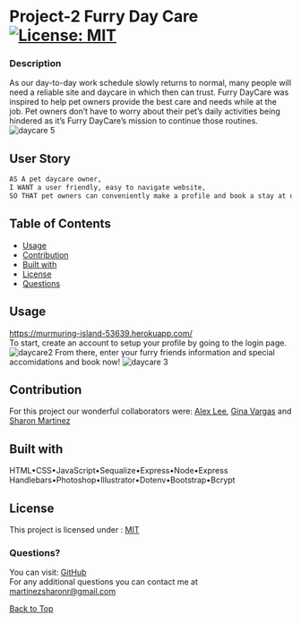 # Project-2 Furry Day Care  [![License: MIT](https://img.shields.io/badge/License-MIT-yellow.svg)](https://opensource.org/licenses/MIT)
### Description
As our day-to-day work schedule slowly returns to normal, many people will need a reliable site and daycare in which then can trust.    Furry DayCare was inspired to help pet owners provide the best care and needs while at the job.   Pet owners don’t have to worry about their pet’s daily activities being hindered as it’s Furry DayCare’s mission to continue those routines.
![daycare 5](https://user-images.githubusercontent.com/30086519/113203000-efcc9f80-9217-11eb-8ff8-9a43a8c5c39b.png)

  ## User Story

  ```md
  AS A pet daycare owner, 
  I WANT a user friendly, easy to navigate website,
  SO THAT pet owners can conveniently make a profile and book a stay at our daycare center
  ```

  ## Table of Contents

  * [Usage](#Usage)
  * [Contribution](#Contribution)
  * [Built with](#Built-with)
  * [License](#License)
  * [Questions](#Questions)

  ## Usage 
  https://murmuring-island-53639.herokuapp.com/   
  To start, create an account to setup your profile by going to the login page.
  ![daycare2](https://user-images.githubusercontent.com/30086519/113202994-efcc9f80-9217-11eb-8f7f-624f4af159aa.png)
  From there, enter your furry friends information and special accomidations and book now!
  ![daycare 3](https://user-images.githubusercontent.com/30086519/113202992-ef340900-9217-11eb-8bee-b85bbe5ea347.png)

 ## Contribution
 For this project our wonderful collaborators were: [Alex Lee](https://github.com/alexdelrey), [Gina Vargas](https://github.com/ginavargas1) and [Sharon Martinez](https://github.com/Sharon1106)
  
  ## Built with
  HTML•CSS•JavaScript•Sequalize•Express•Node•Express Handlebars•Photoshop•Illustrator•Dotenv•Bootstrap•Bcrypt

  ## License 
  This project is licensed under : [MIT](https://opensource.org/licenses/MIT)
  
   ### Questions?
  You can visit: [GitHub](https://github.com/Sharon1106)  
  For any additional questions you can contact me at <martinezsharonr@gmail.com>
  
[Back to Top](#table-of-contents)

